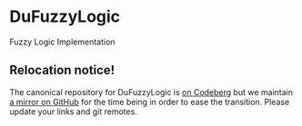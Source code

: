 # DuFuzzyLogic
Fuzzy Logic Implementation

## Relocation notice!

The canonical repository for DuFuzzyLogic is [on
Codeberg](https://codeberg.org/Duduf/DuFuzzyLogic) but we maintain [a
mirror on GitHub](https://github.com/RxLaboratory/DuFuzzyLogic/tree/master) for the
time being in order to ease the transition. Please update your links
and git remotes.
